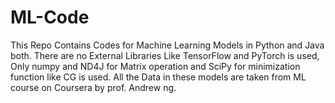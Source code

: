 # ML-Code
This Repo Contains Codes for Machine Learning Models in Python and Java both.
There are no External Libraries Like TensorFlow and PyTorch is used, Only numpy and ND4J for Matrix operation and SciPy for minimization function like CG is used.
All the Data in these models are taken from ML course on Coursera by prof. Andrew ng.

